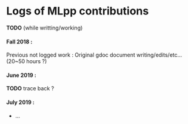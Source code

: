 # Logs of MLpp contributions

**TODO** (while writting/working)
#### Fall 2018 :
Previous not logged work : Original gdoc document writing/edits/etc... (20~50 hours ?)

#### June 2019 :
**TODO** trace back ?

#### July 2019 :
- ...
